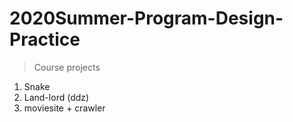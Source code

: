 # 2020Summer-Program-Design-Practice

> Course projects

1. Snake
2. Land-lord (ddz)
3. moviesite + crawler
